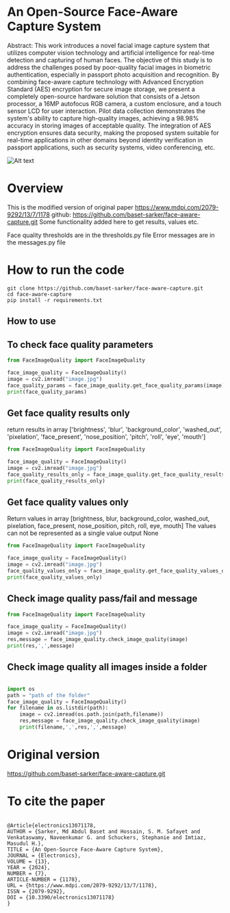 # An Open-Source Face-Aware Capture System
Abstract: This work introduces a novel facial image capture system that utilizes computer vision technology and artificial intelligence for real-time detection and capturing of human faces. The objective of this study is to address the challenges posed by poor-quality facial images in biometric authentication, especially in passport photo acquisition and recognition. By combining face-aware capture technology with Advanced Encryption Standard (AES) encryption for secure image storage, we present a completely open-source hardware solution that consists of a Jetson processor, a 16MP autofocus RGB camera, a custom enclosure, and a touch sensor LCD for user interaction. Pilot data collection demonstrates the system's ability to capture high-quality images, achieving a 98.98% accuracy in storing images of acceptable quality. The integration of AES encryption ensures data security, making the proposed system suitable for real-time applications in other domains beyond identity verification in passport applications, such as security systems, video conferencing, etc.

![Alt text](asset/face_aware.png)

# Overview
This is the modified version of original paper 
https://www.mdpi.com/2079-9292/13/7/1178
github: https://github.com/baset-sarker/face-aware-capture.git 
Some functionality added here to get results, values etc.

Face quality thresholds are in the thresholds.py file
Error messages are in the messages.py file


# How to run the code
```console
git clone https://github.com/baset-sarker/face-aware-capture.git
cd face-aware-capture
pip install -r requirements.txt
```

## How to use
## To check face quality parameters
```python
from FaceImageQuality import FaceImageQuality

face_image_quality = FaceImageQuality()
image = cv2.imread("image.jpg")
face_quality_params = face_image_quality.get_face_quality_params(image)
print(face_quality_params)
``` 

## Get face quality results only
return results in array
['brightness', 'blur', 'background_color', 'washed_out', 'pixelation', 'face_present', 'nose_position', 'pitch', 'roll', 'eye', 'mouth']
```python 
from FaceImageQuality import FaceImageQuality

face_image_quality = FaceImageQuality()
image = cv2.imread("image.jpg")
face_quality_results_only = face_image_quality.get_face_quality_results_only(image)
print(face_quality_results_only)
```


## Get face quality values only
Return values in array
[brightness, blur, background_color, washed_out, pixelation, face_present, nose_position, pitch, roll, eye, mouth]
The values can not be represented as a single value output None

```python
from FaceImageQuality import FaceImageQuality

face_image_quality = FaceImageQuality()
image = cv2.imread("image.jpg")
face_quality_values_only = face_image_quality.get_face_quality_values_only(image)
print(face_quality_values_only)
```


## Check image quality pass/fail and message
```python
from FaceImageQuality import FaceImageQuality

face_image_quality = FaceImageQuality()
image = cv2.imread("image.jpg")
res,message = face_image_quality.check_image_quality(image)
print(res,',',message)
```


## Check image quality all images inside a folder
```python

import os
path = "path of the folder"
face_image_quality = FaceImageQuality()
for filename in os.listdir(path):
    image = cv2.imread(os.path.join(path,filename))
    res,message = face_image_quality.check_image_quality(image)
    print(filename,',',res,',',message)
```

# Original version
https://github.com/baset-sarker/face-aware-capture.git

# To cite the paper
``` console

@Article{electronics13071178,
AUTHOR = {Sarker, Md Abdul Baset and Hossain, S. M. Safayet and Venkataswamy, Naveenkumar G. and Schuckers, Stephanie and Imtiaz, Masudul H.},
TITLE = {An Open-Source Face-Aware Capture System},
JOURNAL = {Electronics},
VOLUME = {13},
YEAR = {2024},
NUMBER = {7},
ARTICLE-NUMBER = {1178},
URL = {https://www.mdpi.com/2079-9292/13/7/1178},
ISSN = {2079-9292},
DOI = {10.3390/electronics13071178}
}
```






